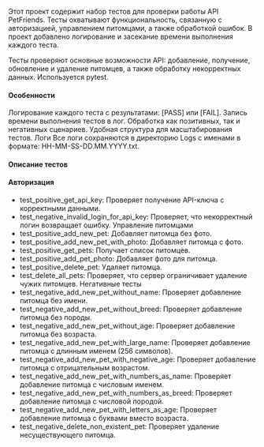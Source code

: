 Этот проект содержит набор тестов для проверки работы API PetFriends. Тесты охватывают функциональность, связанную с авторизацией, управлением питомцами, а также обработкой ошибок. В проект добавлено логирование и засекание времени выполнения каждого теста.

Тесты проверяют основные возможности API: добавление, получение, обновление и удаление питомцев, а также обработку некорректных данных. Используется pytest.

#### Особенности
Логирование каждого теста с результатами: [PASS] или [FAIL].
Запись времени выполнения тестов в лог.
Обработка как позитивных, так и негативных сценариев.
Удобная структура для масштабирования тестов.
Логи
Все логи сохраняются в директорию Logs с именами в формате: HH-MM-SS-DD.MM.YYYY.txt.

#### Описание тестов
#### Авторизация
- test_positive_get_api_key: Проверяет получение API-ключа с корректными данными.
- test_negative_invalid_login_for_api_key: Проверяет, что некорректный логин возвращает ошибку.
Управление питомцами
- test_positive_add_new_pet: Добавляет питомца без фото.
- test_positive_add_new_pet_with_photo: Добавляет питомца с фото.
- test_positive_get_pets: Получает список питомцев.
- test_positive_add_pet_photo: Добавляет фото для питомца.
- test_positive_delete_pet: Удаляет питомца.
- test_delete_all_pets: Проверяет, что сервер ограничивает удаление чужих питомцев.
Негативные тесты
- test_negative_add_new_pet_without_name: Проверяет добавление питомца без имени.
- test_negative_add_new_pet_without_breed: Проверяет добавление питомца без породы.
- test_negative_add_new_pet_without_age: Проверяет добавление питомца без возраста.
- test_negative_add_new_pet_with_large_name: Проверяет добавление питомца с длинным именем (256 символов).
- test_negative_add_new_pet_with_negative_age: Проверяет добавление питомца с отрицательным возрастом.
- test_negative_add_new_pet_with_numbers_as_name: Проверяет добавление питомца с числовым именем.
- test_negative_add_new_pet_with_numbers_as_breed: Проверяет добавление питомца с числовой породой.
- test_negative_add_new_pet_with_letters_as_age: Проверяет добавление питомца с буквами вместо возраста.
- test_negative_delete_non_existent_pet: Проверяет удаление несуществующего питомца.
